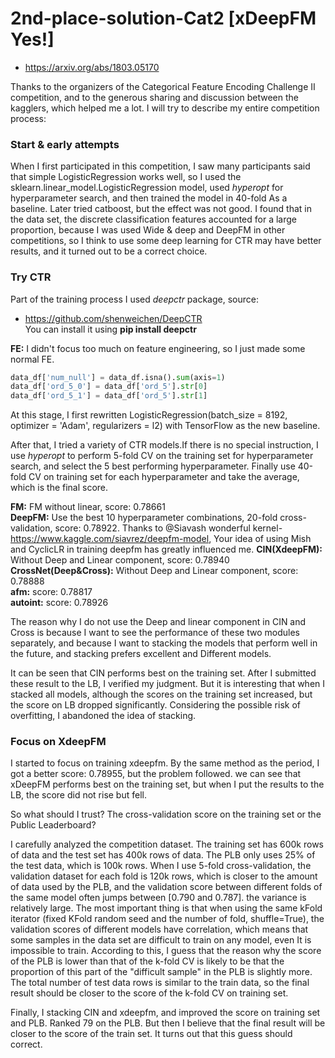 # 2nd-place-solution-Cat2 [xDeepFM Yes!]  
- https://arxiv.org/abs/1803.05170

Thanks to the organizers of the Categorical Feature Encoding Challenge II competition, and to the generous sharing and discussion between the kagglers, which helped me a lot.
I will try to describe my entire competition process:   

### Start & early attempts    
When I first participated in this competition, I saw many participants said that simple LogisticRegression works well, so I used the sklearn.linear_model.LogisticRegression model, used *hyperopt* for hyperparameter search, and then trained the model in 40-fold As a baseline. Later tried catboost, but the effect was not good. I found that in the data set, the discrete classification features accounted for a large proportion, because I was used Wide & deep and DeepFM in other competitions, so I think to use some deep learning for CTR may have better results, and it turned out to be a correct choice.   

### Try CTR   
Part of the training process I used *deepctr* package, source:   
- https://github.com/shenweichen/DeepCTR   
You can install it using **pip install deepctr**   


**FE:** I didn't focus too much on feature engineering, so I just made some normal FE.

```python
data_df['num_null'] = data_df.isna().sum(axis=1)
data_df['ord_5_0'] = data_df['ord_5'].str[0]
data_df['ord_5_1'] = data_df['ord_5'].str[1]
```  

At this stage, I first rewritten LogisticRegression(batch_size = 8192, optimizer = 'Adam', regularizers = l2) with TensorFlow as the new baseline.

After that, I tried a variety of CTR models.If there is no special instruction, I use *hyperopt* to perform 5-fold CV on the training set for hyperparameter search, and select the 5 best performing hyperparameter. Finally use 40-fold CV on training set for each hyperparameter and take the average, which is the final score.   

**FM:** FM without linear, score: 0.78661  
**DeepFM:** Use the best 10 hyperparameter combinations, 20-fold cross-validation, score: 0.78922. Thanks to @Siavash wonderful kernel-https://www.kaggle.com/siavrez/deepfm-model, Your idea of using Mish and CyclicLR in training deepfm has greatly influenced me.
**CIN(XdeepFM):** Without Deep and Linear component, score: 0.78940  
**CrossNet(Deep&Cross):** Without Deep and Linear component, score: 0.78888  
**afm:** score: 0.78817  
**autoint:** score: 0.78926   

The reason why I do not use the Deep and linear component in CIN and Cross is because I want to see the performance of these two modules separately, and because I want to stacking the models that perform well in the future, and stacking prefers excellent and Different models.   

It can be seen that CIN performs best on the training set. After I submitted these result to the LB, I verified my judgment. But it is interesting that when I stacked all models, although the scores on the training set increased, but the score on LB dropped significantly. Considering the possible risk of overfitting, I abandoned the idea of stacking.    


### Focus on XdeepFM  
I started to focus on training xdeepfm. By the same method as the period, I got a better score: 0.78955, but the problem followed. we can see that xDeepFM performs best on the training set, but when I put the results to the LB, the score did not rise but fell.

So what should I trust? The cross-validation score on the training set or the Public Leaderboard?   

I carefully analyzed the competition dataset. The training set has 600k rows of data and the test set has 400k rows of data. The PLB only uses 25% of the test data, which is 100k rows. When I use 5-fold cross-validation, the validation dataset for each fold is 120k rows, which is closer to the amount of data used by the PLB, and the validation score between different folds of the same model often jumps between [0.790 and 0.787]. the variance is relatively large. The most important thing is that when using the same kFold iterator (fixed KFold random seed and the number of fold, shuffle=True), the validation scores of different models have correlation, which means that some samples in the data set are difficult to train on any model, even It is impossible to train. According to this, I guess that the reason why the score of the PLB is lower than that of the k-fold CV is likely to be that the proportion of this part of the "difficult sample" in the PLB is slightly more. The total number of test data rows is similar to the train data, so the final result should be closer to the score of the k-fold CV on training set.  

Finally, I stacking CIN and xdeepfm, and improved the score on training set and PLB. Ranked 79 on the PLB. But then I believe that the final result will be closer to the score of the train set. It turns out that this guess should correct.
